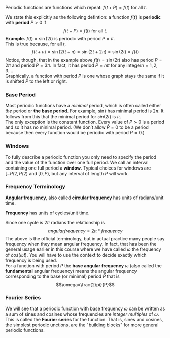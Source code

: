 Periodic functions are functions which repeat: $f(t + P) = f(t)$ for all $t$.

We state this explicitly as the following defintion: a function $f(t)$ is **periodic** with **period** $P > 0$ if
$$f(t + P) = f(t) \text{ for all $t$.}$$
**Example.** $f(t) = \sin(2t$) is periodic with period $P = \pi$.  
This is true because, for all $t$, 
$$f(t + \pi) = \sin(2(t + \pi) = \sin(2t + 2\pi) = \sin(2t) = f(t)$$
Notice, though, that in the example above $f(t) = \sin(2t)$ also has period $P = 2\pi$ and period $P = 3\pi$. In fact, it has period $P = n\pi$ for any integer$n = 1,2,3...$.  
Graphically, a function with period $P$ is one whose graph stays the same if it is shifted $P$ to the left or right.

### Base Period
Most periodic functions have a *minimal* period, which is often called either *the* period or **the base period**. For example, $\sin t$ has minimal period is $2\pi$. It follows from this that the minimal period for $sin(2t)$ is $\pi$.  
The only exception is the constant function. Every value of $P > 0$ is a period and so it has no minimal period. (We don’t allow $P = 0$ to be a period because then every function would be periodic with period $P = 0$.)

### Windows
To fully describe a periodic function you only need to specify the period and the value of the function over one full period. We call an interval containing one full period a **window**. Typical choices for windows are $[-P/2, P/2)$ and $[0, P)$, but any interval of length $P$ will work.

### Frequency Terminology
**Angular frequency**, also called **circular frequency** has units of radians/unit time.

**Frequency** has units of cycles/unit time.

Since one cycle is $2\pi$ radians the relationship is
$$angular frequency = 2\pi * frequency$$
The above is the official terminology, but in actual practice many people say frequency when they mean angular frequency. In fact, that has been the general usage earlier in this course where we have called $\omega$ the frequency of $cos(\omega t)$. You will have to use the context to decide exactly which frequency is being used.  
For a function with period $P$ the **base angular frequency** $\omega$ (also called the **fundamental** angular frequency) means the angular frequency corresponding to the base (or minimal) period $P$ that is
$$\omega=\frac{2\pi}{P}$$

### Fourier Series
We will see that a periodic function with base frequency $\omega$ can be written as a sum of sines and cosines whose frequencies are *integer multiples* of $\omega$. This is called the **Fourier series** for the function. That is, sines and cosines, the simplest periodic unctions, are the "building blocks" for more general periodic functions.
